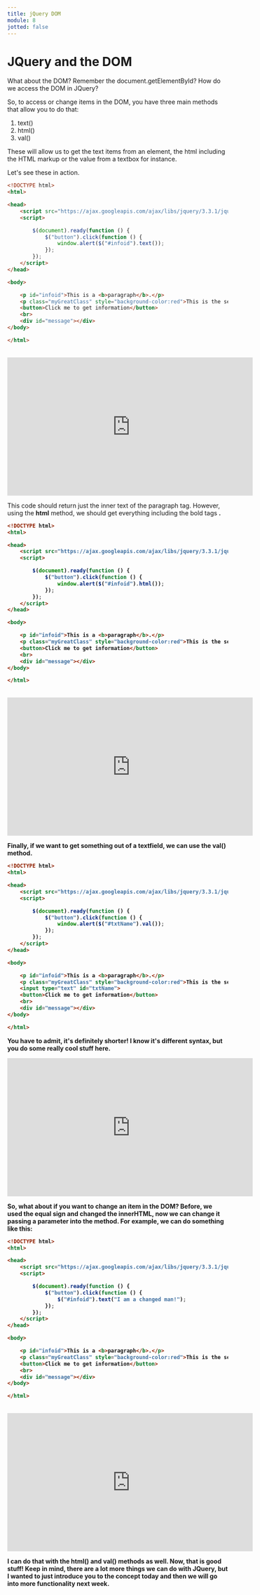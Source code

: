 ```yaml
---
title: jQuery DOM
module: 8
jotted: false
---
```


# JQuery and the DOM

What about the DOM?  Remember the document.getElementById?  How do we access the DOM in JQuery?

So, to access or change items in the DOM, you have three main methods that allow you to do that:

1. text()
2. html()
3. val()

These will allow us to get the text items from an element, the html including the HTML markup or the value from a textbox for instance.

Let's see these in action.

```html
<!DOCTYPE html>
<html>

<head>
    <script src="https://ajax.googleapis.com/ajax/libs/jquery/3.3.1/jquery.min.js"></script>
    <script>

        $(document).ready(function () {
            $("button").click(function () {
                window.alert($("#infoid").text());
            });
        });
    </script>
</head>

<body>

    <p id="infoid">This is a <b>paragraph</b>.</p>
    <p class="myGreatClass" style="background-color:red">This is the second paragraph.</p>
    <button>Click me to get information</button>
    <br>
    <div id="message"></div>
</body>

</html>
```
<br/>
<iframe width="560" height="315" src="https://www.youtube.com/embed/OVwOulkRlqI" frameborder="0" allow="accelerometer; autoplay; encrypted-media; gyroscope; picture-in-picture" allowfullscreen></iframe>

This code should return just the inner text of the paragraph tag.  However, using the **html** method, we should get everything including the bold tags **<b>**.

```html
<!DOCTYPE html>
<html>

<head>
    <script src="https://ajax.googleapis.com/ajax/libs/jquery/3.3.1/jquery.min.js"></script>
    <script>

        $(document).ready(function () {
            $("button").click(function () {
                window.alert($("#infoid").html());
            });
        });
    </script>
</head>

<body>

    <p id="infoid">This is a <b>paragraph</b>.</p>
    <p class="myGreatClass" style="background-color:red">This is the second paragraph.</p>
    <button>Click me to get information</button>
    <br>
    <div id="message"></div>
</body>

</html>
```
<br/>
<iframe width="560" height="315" src="https://www.youtube.com/embed/evCDKmkQSYM" frameborder="0" allow="accelerometer; autoplay; encrypted-media; gyroscope; picture-in-picture" allowfullscreen></iframe>

Finally, if we want to get something out of a textfield, we can use the val() method.

```html
<!DOCTYPE html>
<html>

<head>
    <script src="https://ajax.googleapis.com/ajax/libs/jquery/3.3.1/jquery.min.js"></script>
    <script>

        $(document).ready(function () {
            $("button").click(function () {
                window.alert($("#txtName").val());
            });
        });
    </script>
</head>

<body>

    <p id="infoid">This is a <b>paragraph</b>.</p>
    <p class="myGreatClass" style="background-color:red">This is the second paragraph.</p>
    <input type="text" id="txtName">
    <button>Click me to get information</button>
    <br>
    <div id="message"></div>
</body>

</html>
```

You have to admit, it's definitely shorter! I know it's different syntax, but you do some really cool stuff here.

<iframe width="560" height="315" src="https://www.youtube.com/embed/cfK9I95BYsw" frameborder="0" allow="accelerometer; autoplay; encrypted-media; gyroscope; picture-in-picture" allowfullscreen></iframe>

So, what about if you want to change an item in the DOM?  Before, we used the equal sign and changed the innerHTML, now we can change it passing a parameter into the method.  For example, we can do something like this:

```html
<!DOCTYPE html>
<html>

<head>
    <script src="https://ajax.googleapis.com/ajax/libs/jquery/3.3.1/jquery.min.js"></script>
    <script>

        $(document).ready(function () {
            $("button").click(function () {
                $("#infoid").text("I am a changed man!");
            });
        });
    </script>
</head>

<body>

    <p id="infoid">This is a <b>paragraph</b>.</p>
    <p class="myGreatClass" style="background-color:red">This is the second paragraph.</p>
    <button>Click me to get information</button>
    <br>
    <div id="message"></div>
</body>

</html>
```
<br/>
<iframe width="560" height="315" src="https://www.youtube.com/embed/X89m1dnVe5o" frameborder="0" allow="accelerometer; autoplay; encrypted-media; gyroscope; picture-in-picture" allowfullscreen></iframe>

I can do that with the html() and val() methods as well. Now, that is good stuff!  Keep in mind, there are a lot more things we can do with JQuery, but I wanted to just introduce you to the concept today and then we will go into more functionality next week.